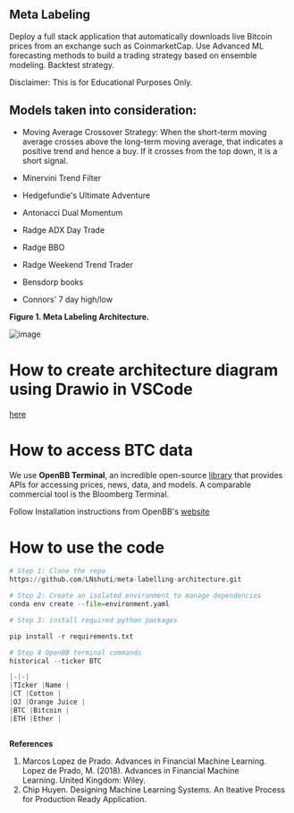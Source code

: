 ## Meta Labeling

Deploy a full stack application that automatically downloads live Bitcoin prices from an exchange such as CoinmarketCap. Use Advanced ML forecasting methods to build a trading strategy based on ensemble modeling. Backtest strategy. 

Disclaimer: This is for Educational Purposes Only. 

**Models taken into consideration:**
------------------------------------

* Moving Average Crossover Strategy: When the short-term moving average crosses above the long-term moving average, that indicates a positive trend and hence a buy. If it crosses from the top down, it is a short signal.

* Minervini Trend Filter

* Hedgefundie's Ultimate Adventure

* Antonacci Dual Momentum

* Radge ADX Day Trade

* Radge BBO

* Radge Weekend Trend Trader

* Bensdorp books

* Connors' 7 day high/low

**Figure 1. Meta Labeling Architecture.**

![image](https://user-images.githubusercontent.com/13305262/230697422-bf530fdd-dacf-455a-a63c-d8fa573abede.png)

# How to create architecture diagram using Drawio in VSCode
[here](https://www.loom.com/share/f96d2241e6b54d81a529ea2527c776ae)

# How to access BTC data 
We use **OpenBB Terminal**, an incredible open-source [library](https://my.openbb.co/app/sdk) that provides APIs for accessing prices, news, data, and models. A comparable commercial tool is the Bloomberg Terminal.  

Follow Installation instructions from OpenBB's [website](https://my.openbb.co/app/sdk/installation)

# How to use the code  

```python
# Step 1: Clone the repo
https://github.com/LNshuti/meta-labelling-architecture.git

# Step 2: Create an isolated environment to manage dependencies
conda env create --file=environment.yaml

# Step 3: install required python packages

pip install -r requirements.txt

# Step 4 OpenBB terminal commands 
historical --ticker BTC

|-|-|
|TIcker |Name |
|CT |Cotton |
|OJ |Orange Juice |
|BTC |Bitcoin |
|ETH |Ether |



```

**References**

1. Marcos Lopez de Prado. Advances in Financial Machine Learning. Lopez de Prado, M. (2018). Advances in Financial Machine Learning. United Kingdom: Wiley.
2. Chip Huyen. Designing Machine Learning Systems. An Iteative Process for Production Ready Application. 
